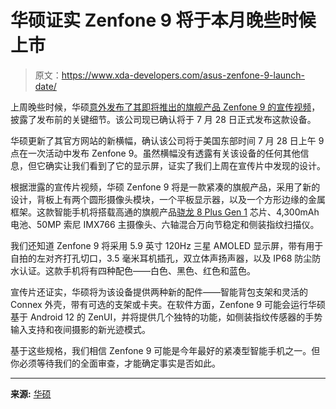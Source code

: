 # 华硕证实 Zenfone 9 将于本月晚些时候上市

> 原文：<https://www.xda-developers.com/asus-zenfone-9-launch-date/>

上周晚些时候，华硕[意外发布了其即将推出的旗舰产品 Zenfone 9 的宣传视频](https://www.xda-developers.com/leaked-asus-zenfone-9-promo-video/)，披露了发布前的关键细节。该公司现已确认将于 7 月 28 日正式发布这款设备。

华硕更新了其官方网站的新横幅，确认该公司将于美国东部时间 7 月 28 日上午 9 点在一次活动中发布 Zenfone 9。虽然横幅没有透露有关该设备的任何其他信息，但它确实让我们看到了它的显示屏，证实了我们上周在宣传片中发现的设计。

根据泄露的宣传片视频，华硕 Zenfone 9 将是一款紧凑的旗舰产品，采用了新的设计，背板上有两个圆形摄像头模块，一个平板显示器，以及一个方形边缘的金属框架。这款智能手机将搭载高通的旗舰产品[骁龙 8 Plus Gen 1](https://www.xda-developers.com/qualcomm-snapdragon-8-plus-gen-1/) 芯片、4,300mAh 电池、50MP 索尼 IMX766 主摄像头、六轴混合万向节稳定和侧装指纹扫描仪。

我们还知道 Zenfone 9 将采用 5.9 英寸 120Hz 三星 AMOLED 显示屏，带有用于自拍的左对齐打孔切口，3.5 毫米耳机插孔，双立体声扬声器，以及 IP68 防尘防水认证。这款手机将有四种配色——白色、黑色、红色和蓝色。

宣传片还证实，华硕将为该设备提供两种新的配件——智能背包支架和灵活的 Connex 外壳，带有可选的支架或卡夹。在软件方面，Zenfone 9 可能会运行华硕基于 Android 12 的 ZenUI，并将提供几个独特的功能，如侧装指纹传感器的手势输入支持和夜间摄影的新光迹模式。

基于这些规格，我们相信 Zenfone 9 可能是今年最好的紧凑型智能手机之一。但你必须等待我们的全面审查，才能确定事实是否如此。

* * *

**来源:** [华硕](https://www.asus.com/event/asus-events/Zenfone/)